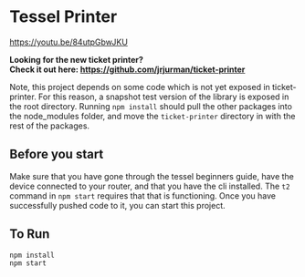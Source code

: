 # Tessel Printer

https://youtu.be/84utpGbwJKU

**Looking for the new ticket printer?  
Check it out here: https://github.com/jrjurman/ticket-printer**

Note, this project depends on some code which is not yet exposed in
ticket-printer. For this reason, a snapshot test version of the library is
exposed in the root directory. Running `npm install` should pull the other 
packages into the node_modules folder, and move the `ticket-printer` directory
in with the rest of the packages.

## Before you start
Make sure that you have gone through the tessel beginners guide, have the device
connected to your router, and that you have the cli installed. The `t2` command
in `npm start` requires that that is functioning. Once you have successfully
pushed code to it, you can start this project.

## To Run
```
npm install
npm start
```
